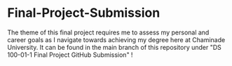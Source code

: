 # Final-Project-Submission
The theme of this final project requires me to assess my personal and career goals as I navigate towards achieving my degree here at Chaminade University. It can be found in the main branch of this repository under "DS 100-01-1 Final Project GitHub Submission" !
